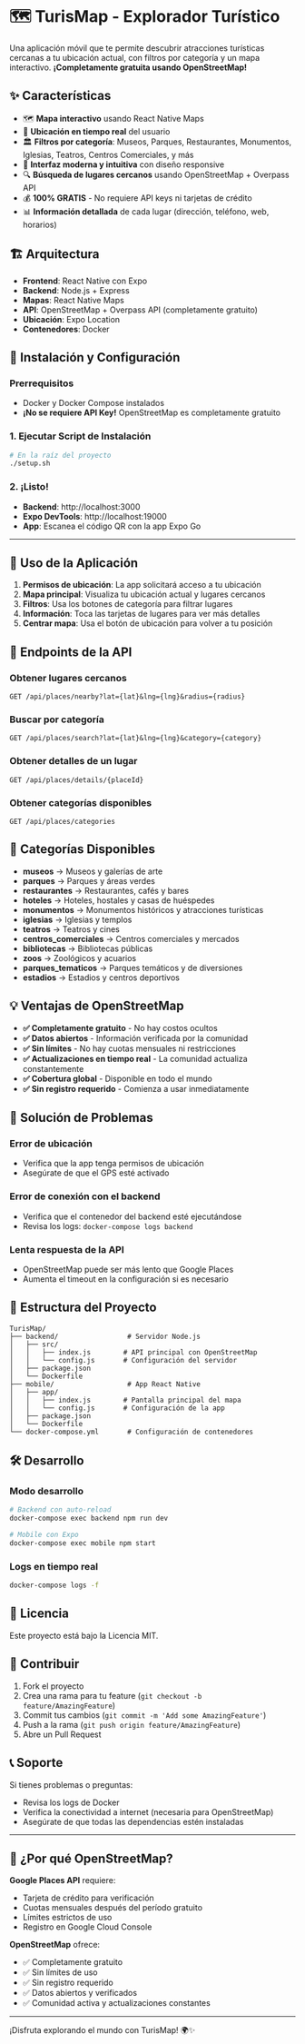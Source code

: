 # 🗺️ TurisMap - Explorador Turístico

Una aplicación móvil que te permite descubrir atracciones turísticas cercanas a tu ubicación actual, con filtros por categoría y un mapa interactivo. **¡Completamente gratuita usando OpenStreetMap!**

## ✨ Características

- 🗺️ **Mapa interactivo** usando React Native Maps
- 📍 **Ubicación en tiempo real** del usuario
- 🏛️ **Filtros por categoría**: Museos, Parques, Restaurantes, Monumentos, Iglesias, Teatros, Centros Comerciales, y más
- 📱 **Interfaz moderna y intuitiva** con diseño responsive
- 🔍 **Búsqueda de lugares cercanos** usando OpenStreetMap + Overpass API
- 💰 **100% GRATIS** - No requiere API keys ni tarjetas de crédito
- 📊 **Información detallada** de cada lugar (dirección, teléfono, web, horarios)

## 🏗️ Arquitectura

- **Frontend**: React Native con Expo
- **Backend**: Node.js + Express
- **Mapas**: React Native Maps
- **API**: OpenStreetMap + Overpass API (completamente gratuito)
- **Ubicación**: Expo Location
- **Contenedores**: Docker

## 🚀 Instalación y Configuración

### Prerrequisitos

- Docker y Docker Compose instalados
- **¡No se requiere API Key!** OpenStreetMap es completamente gratuito

### 1. Ejecutar Script de Instalación

```bash
# En la raíz del proyecto
./setup.sh
```

### 2. ¡Listo!

- **Backend**: http://localhost:3000
- **Expo DevTools**: http://localhost:19000
- **App**: Escanea el código QR con la app Expo Go

---

## 📱 Uso de la Aplicación

1. **Permisos de ubicación**: La app solicitará acceso a tu ubicación
2. **Mapa principal**: Visualiza tu ubicación actual y lugares cercanos
3. **Filtros**: Usa los botones de categoría para filtrar lugares
4. **Información**: Toca las tarjetas de lugares para ver más detalles
5. **Centrar mapa**: Usa el botón de ubicación para volver a tu posición

## 🔧 Endpoints de la API

### Obtener lugares cercanos
```
GET /api/places/nearby?lat={lat}&lng={lng}&radius={radius}
```

### Buscar por categoría
```
GET /api/places/search?lat={lat}&lng={lng}&category={category}
```

### Obtener detalles de un lugar
```
GET /api/places/details/{placeId}
```

### Obtener categorías disponibles
```
GET /api/places/categories
```

## 🎨 Categorías Disponibles

- **museos** → Museos y galerías de arte
- **parques** → Parques y áreas verdes
- **restaurantes** → Restaurantes, cafés y bares
- **hoteles** → Hoteles, hostales y casas de huéspedes
- **monumentos** → Monumentos históricos y atracciones turísticas
- **iglesias** → Iglesias y templos
- **teatros** → Teatros y cines
- **centros_comerciales** → Centros comerciales y mercados
- **bibliotecas** → Bibliotecas públicas
- **zoos** → Zoológicos y acuarios
- **parques_tematicos** → Parques temáticos y de diversiones
- **estadios** → Estadios y centros deportivos

## 💡 Ventajas de OpenStreetMap

- **✅ Completamente gratuito** - No hay costos ocultos
- **✅ Datos abiertos** - Información verificada por la comunidad
- **✅ Sin límites** - No hay cuotas mensuales ni restricciones
- **✅ Actualizaciones en tiempo real** - La comunidad actualiza constantemente
- **✅ Cobertura global** - Disponible en todo el mundo
- **✅ Sin registro requerido** - Comienza a usar inmediatamente

## 🐛 Solución de Problemas

### Error de ubicación
- Verifica que la app tenga permisos de ubicación
- Asegúrate de que el GPS esté activado

### Error de conexión con el backend
- Verifica que el contenedor del backend esté ejecutándose
- Revisa los logs: `docker-compose logs backend`

### Lenta respuesta de la API
- OpenStreetMap puede ser más lento que Google Places
- Aumenta el timeout en la configuración si es necesario

## 📁 Estructura del Proyecto

```
TurisMap/
├── backend/                 # Servidor Node.js
│   ├── src/
│   │   ├── index.js        # API principal con OpenStreetMap
│   │   └── config.js       # Configuración del servidor
│   ├── package.json
│   └── Dockerfile
├── mobile/                  # App React Native
│   ├── app/
│   │   ├── index.js        # Pantalla principal del mapa
│   │   └── config.js       # Configuración de la app
│   ├── package.json
│   └── Dockerfile
└── docker-compose.yml       # Configuración de contenedores
```

## 🛠️ Desarrollo

### Modo desarrollo
```bash
# Backend con auto-reload
docker-compose exec backend npm run dev

# Mobile con Expo
docker-compose exec mobile npm start
```

### Logs en tiempo real
```bash
docker-compose logs -f
```

## 📄 Licencia

Este proyecto está bajo la Licencia MIT.

## 🤝 Contribuir

1. Fork el proyecto
2. Crea una rama para tu feature (`git checkout -b feature/AmazingFeature`)
3. Commit tus cambios (`git commit -m 'Add some AmazingFeature'`)
4. Push a la rama (`git push origin feature/AmazingFeature`)
5. Abre un Pull Request

## 📞 Soporte

Si tienes problemas o preguntas:
- Revisa los logs de Docker
- Verifica la conectividad a internet (necesaria para OpenStreetMap)
- Asegúrate de que todas las dependencias estén instaladas

---

## 🎯 ¿Por qué OpenStreetMap?

**Google Places API** requiere:
- Tarjeta de crédito para verificación
- Cuotas mensuales después del período gratuito
- Límites estrictos de uso
- Registro en Google Cloud Console

**OpenStreetMap** ofrece:
- ✅ Completamente gratuito
- ✅ Sin límites de uso
- ✅ Sin registro requerido
- ✅ Datos abiertos y verificados
- ✅ Comunidad activa y actualizaciones constantes

---

¡Disfruta explorando el mundo con TurisMap! 🌍✨
